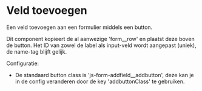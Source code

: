 # Veld toevoegen

Een veld toevoegen aan een formulier middels een button.

Dit component kopieert de al aanwezige 'form__row' en plaatst deze boven de button. Het ID van zowel de label als input-veld wordt aangepast (uniek), de name-tag blijft gelijk.

Configuratie:
- De standaard button class is 'js-form-addfield__addbutton', deze kan je in de config veranderen door de key 'addbuttonClass' te gebruiken.
